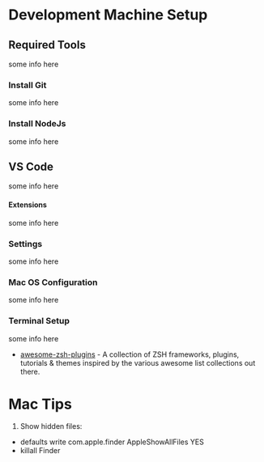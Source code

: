 # Development Machine Setup

## Required Tools

some info here

### Install Git

some info here

### Install NodeJs

some info here

## VS Code

some info here

#### Extensions

some info here

### Settings

some info here

### Mac OS Configuration

some info here

### Terminal Setup

some info here

- [awesome-zsh-plugins](https://github.com/unixorn/awesome-zsh-plugins) - A collection of ZSH frameworks, plugins, tutorials & themes inspired by the various awesome list collections out there.

# Mac Tips

1. Show hidden files:

- defaults write com.apple.finder AppleShowAllFiles YES
- killall Finder
